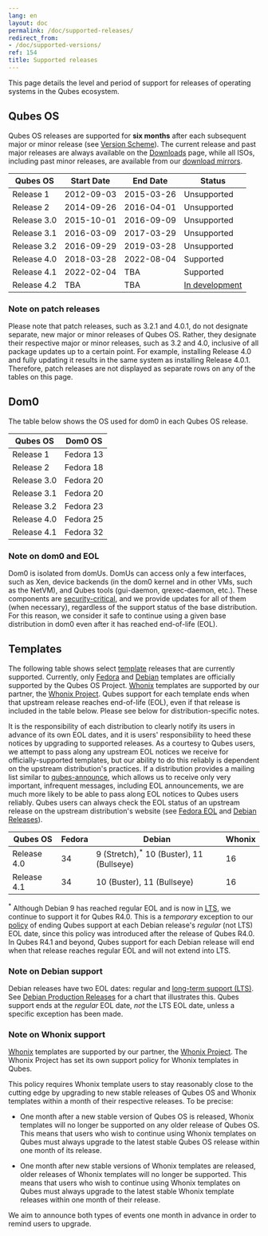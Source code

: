 ```yaml
---
lang: en
layout: doc
permalink: /doc/supported-releases/
redirect_from:
- /doc/supported-versions/
ref: 154
title: Supported releases
---
```


This page details the level and period of support for releases of operating
systems in the Qubes ecosystem.

## Qubes OS

Qubes OS releases are supported for **six months** after each subsequent major
or minor release (see [Version Scheme](/doc/version-scheme/)). The current
release and past major releases are always available on the
[Downloads](/downloads/) page, while all ISOs, including past minor releases,
are available from our [download mirrors](/downloads/#mirrors).

| Qubes OS    | Start Date | End Date   | Status                |
| ----------- | ---------- | ---------- | --------------------- |
| Release 1   | 2012-09-03 | 2015-03-26 | Unsupported           |
| Release 2   | 2014-09-26 | 2016-04-01 | Unsupported           |
| Release 3.0 | 2015-10-01 | 2016-09-09 | Unsupported           |
| Release 3.1 | 2016-03-09 | 2017-03-29 | Unsupported           |
| Release 3.2 | 2016-09-29 | 2019-03-28 | Unsupported           |
| Release 4.0 | 2018-03-28 | 2022-08-04 | Supported             |
| Release 4.1 | 2022-02-04 | TBA        | Supported             |
| Release 4.2 | TBA        | TBA        | [In development](https://github.com/QubesOS/qubes-issues/issues?utf8=%E2%9C%93&q=is%3Aissue+milestone%3A%22Release+4.2%22) |

### Note on patch releases

Please note that patch releases, such as 3.2.1 and 4.0.1, do not designate
separate, new major or minor releases of Qubes OS. Rather, they designate their
respective major or minor releases, such as 3.2 and 4.0, inclusive of all
package updates up to a certain point. For example, installing Release 4.0 and
fully updating it results in the same system as installing Release 4.0.1.
Therefore, patch releases are not displayed as separate rows on any of the
tables on this page.

## Dom0

The table below shows the OS used for dom0 in each Qubes OS release.

| Qubes OS    | Dom0 OS   |
| ----------- | --------- |
| Release 1   | Fedora 13 |
| Release 2   | Fedora 18 |
| Release 3.0 | Fedora 20 |
| Release 3.1 | Fedora 20 |
| Release 3.2 | Fedora 23 |
| Release 4.0 | Fedora 25 |
| Release 4.1 | Fedora 32 |

### Note on dom0 and EOL

Dom0 is isolated from domUs. DomUs can access only a few interfaces, such as
Xen, device backends (in the dom0 kernel and in other VMs, such as the NetVM),
and Qubes tools (gui-daemon, qrexec-daemon, etc.). These components are
[security-critical](/doc/security-critical-code/), and we provide updates for
all of them (when necessary), regardless of the support status of the base
distribution. For this reason, we consider it safe to continue using a given
base distribution in dom0 even after it has reached end-of-life (EOL).

## Templates

The following table shows select [template](/doc/templates/) releases that are
currently supported. Currently, only [Fedora](/doc/templates/fedora/) and
[Debian](/doc/templates/debian/) templates are officially supported by the
Qubes OS Project. [Whonix](https://www.whonix.org/wiki/Qubes) templates are
supported by our partner, the [Whonix Project](https://www.whonix.org/). Qubes
support for each template ends when that upstream release reaches end-of-life
(EOL), even if that release is included in the table below. Please see below for
distribution-specific notes.

It is the responsibility of each distribution to clearly notify its users in
advance of its own EOL dates, and it is users' responsibility to heed these
notices by upgrading to supported releases. As a courtesy to Qubes users, we
attempt to pass along any upstream EOL notices we receive for
officially-supported templates, but our ability to do this reliably is
dependent on the upstream distribution's practices. If a distribution provides
a mailing list similar to [qubes-announce](/support/#qubes-announce), which
allows us to receive only very important, infrequent messages, including EOL
announcements, we are much more likely to be able to pass along EOL notices to
Qubes users reliably. Qubes users can always check the EOL status of an
upstream release on the upstream distribution's website (see [Fedora
EOL](https://fedoraproject.org/wiki/End_of_life) and [Debian
Releases](https://wiki.debian.org/DebianReleases)).

| Qubes OS    | Fedora | Debian                                              | Whonix |
| ----------- | ------ | --------------------------------------------------- | ------ |
| Release 4.0 | 34     | 9 (Stretch),<sup>*</sup> 10 (Buster), 11 (Bullseye) | 16     |
| Release 4.1 | 34     | 10 (Buster), 11 (Bullseye)                          | 16     |

<sup>\*</sup> Although Debian 9 has reached regular EOL and is now in
[LTS](https://wiki.debian.org/LTS), we continue to support it for Qubes R4.0.
This is a *temporary* exception to our [policy](#note-on-debian-support) of
ending Qubes support at each Debian release's *regular* (not LTS) EOL date,
since this policy was introduced after the release of Qubes R4.0. In Qubes R4.1
and beyond, Qubes support for each Debian release will end when that release
reaches regular EOL and will not extend into LTS.

### Note on Debian support

Debian releases have two EOL dates: regular and [long-term support
(LTS)](https://wiki.debian.org/LTS). See [Debian Production
Releases](https://wiki.debian.org/DebianReleases#Production_Releases) for a
chart that illustrates this. Qubes support ends at the *regular* EOL date,
*not* the LTS EOL date, unless a specific exception has been made.

### Note on Whonix support

[Whonix](https://www.whonix.org/wiki/Qubes) templates are supported by our
partner, the [Whonix Project](https://www.whonix.org/). The Whonix Project has
set its own support policy for Whonix templates in Qubes.

This policy requires Whonix template users to stay reasonably close to the
cutting edge by upgrading to new stable releases of Qubes OS and Whonix
templates within a month of their respective releases. To be precise:

* One month after a new stable version of Qubes OS is released, Whonix
  templates will no longer be supported on any older release of Qubes OS. This
  means that users who wish to continue using Whonix templates on Qubes must
  always upgrade to the latest stable Qubes OS release within one month of its
  release.

* One month after new stable versions of Whonix templates are released, older
  releases of Whonix templates will no longer be supported. This means that
  users who wish to continue using Whonix templates on Qubes must always
  upgrade to the latest stable Whonix template releases within one month of
  their release.

We aim to announce both types of events one month in advance in order to remind
users to upgrade.
